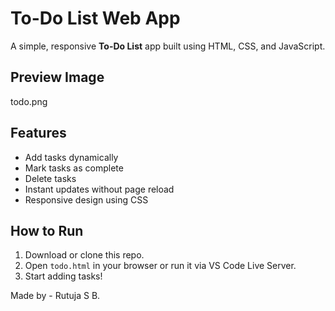 
#  To-Do List Web App

A simple, responsive **To-Do List** app built using HTML, CSS, and JavaScript.

## Preview Image ##
   todo.png

##  Features

- Add tasks dynamically
- Mark tasks as complete
- Delete tasks
- Instant updates without page reload
- Responsive design using CSS

##  How to Run

1. Download or clone this repo.
2. Open `todo.html` in your browser or run it via VS Code Live Server.
3. Start adding tasks!


 Made by - Rutuja S B.
